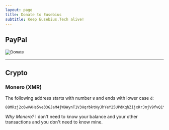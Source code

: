 ```yaml
---
layout: page
title: Donate to Eusebius
subtitle: Keep Eusebius.Tech alive!
---
```


## PayPal

<div>
  <form action="https://www.paypal.com/cgi-bin/webscr" method="post" target="_top">
    <input type="hidden" name="cmd" value="_s-xclick" />
    <input type="hidden" name="hosted_button_id" value="ETPV95XJKP5VA" />
    <input type="image" src="https://www.paypal.com/en_GB/i/btn/btn_donateCC_LG.gif" border="0" name="submit" title="PayPal - The safer, easier way to pay online!" alt="Donate" />
    <img alt="" border="0" src="https://www.paypal.com/en_GB/i/scr/pixel.gif" width="1" height="1" />
  </form>
</div>
<hr>

## Crypto

### Monero (XMR)

The following address starts with number `8` and ends with lower case `d`:

```text
88MRzj2c6wVAHs5ve33GJaM4jW9WynT1V3HqrbktNyJhYeY25UPdKqhZijxRrJmjV9fvQ1YdHePfU5vUBEW4Rn87SGrQbSd
```

_Why Monero?_
I don't need to know your balance and your other transactions and you don't need to know mine.
